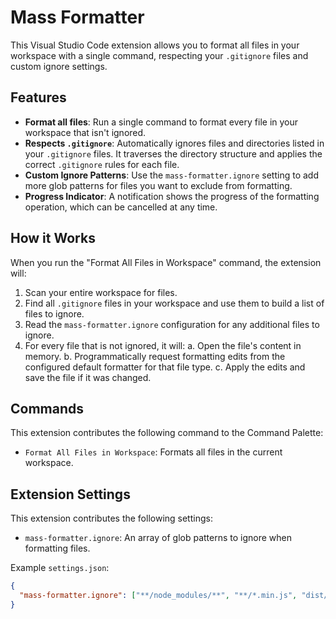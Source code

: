 # Mass Formatter

This Visual Studio Code extension allows you to format all files in your workspace with a single command, respecting your `.gitignore` files and custom ignore settings.

## Features

- **Format all files**: Run a single command to format every file in your workspace that isn't ignored.
- **Respects `.gitignore`**: Automatically ignores files and directories listed in your `.gitignore` files. It traverses the directory structure and applies the correct `.gitignore` rules for each file.
- **Custom Ignore Patterns**: Use the `mass-formatter.ignore` setting to add more glob patterns for files you want to exclude from formatting.
- **Progress Indicator**: A notification shows the progress of the formatting operation, which can be cancelled at any time.

## How it Works

When you run the "Format All Files in Workspace" command, the extension will:

1.  Scan your entire workspace for files.
2.  Find all `.gitignore` files in your workspace and use them to build a list of files to ignore.
3.  Read the `mass-formatter.ignore` configuration for any additional files to ignore.
4.  For every file that is not ignored, it will:
    a. Open the file's content in memory.
    b. Programmatically request formatting edits from the configured default formatter for that file type.
    c. Apply the edits and save the file if it was changed.

## Commands

This extension contributes the following command to the Command Palette:

- `Format All Files in Workspace`: Formats all files in the current workspace.

## Extension Settings

This extension contributes the following settings:

- `mass-formatter.ignore`: An array of glob patterns to ignore when formatting files.

Example `settings.json`:

```json
{
  "mass-formatter.ignore": ["**/node_modules/**", "**/*.min.js", "dist/**"]
}
```
